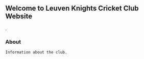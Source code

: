 ## Welcome to Leuven Knights Cricket Club Website


.

### About

```markdown
Information about the club.
```
